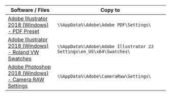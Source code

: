 |Software / Files|Copy to<br>
|---|---|
|[Adobe Illustrator 2018 (Windows) - PDF Preset](https://github.com/sergebro/dotfiles/tree/main/adobe-illustrator-pdf-win)|```\%AppData%\Adobe\Adobe PDF\Settings\```
|[Adobe Illustrator 2018 (Windows) - Roland VW Swatches](https://github.com/sergebro/dotfiles/tree/main/adobe-illustrator-roland-win)|```\%AppData%\Adobe\Adobe Illustrator 22 Settings\en_US\x64\Swatches\```
|[Adobe Photoshop 2018 (Windows) - Camera RAW Settings](https://github.com/sergebro/dotfiles/tree/main/adobe-photoshop-acr-win)|```\%AppData%\Adobe\CameraRaw\Settings\```